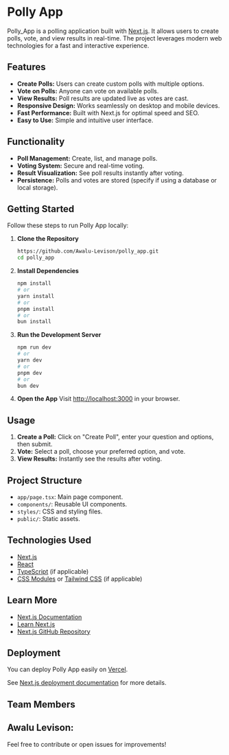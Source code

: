 # Polly App

Polly_App is a polling application built with [Next.js](https://nextjs.org). It allows users to create polls, vote, and view results in real-time. The project leverages modern web technologies for a fast and interactive experience.

## Features

- **Create Polls:** Users can create custom polls with multiple options.
- **Vote on Polls:** Anyone can vote on available polls.
- **View Results:** Poll results are updated live as votes are cast.
- **Responsive Design:** Works seamlessly on desktop and mobile devices.
- **Fast Performance:** Built with Next.js for optimal speed and SEO.
- **Easy to Use:** Simple and intuitive user interface.

## Functionality

- **Poll Management:** Create, list, and manage polls.
- **Voting System:** Secure and real-time voting.
- **Result Visualization:** See poll results instantly after voting.
- **Persistence:** Polls and votes are stored (specify if using a database or local storage).

## Getting Started

Follow these steps to run Polly App locally:

1. **Clone the Repository**
   ```bash
   https://github.com/Awalu-Levison/polly_app.git
   cd polly_app
   ```

2. **Install Dependencies**
   ```bash
   npm install
   # or
   yarn install
   # or
   pnpm install
   # or
   bun install
   ```

3. **Run the Development Server**
   ```bash
   npm run dev
   # or
   yarn dev
   # or
   pnpm dev
   # or
   bun dev
   ```

4. **Open the App**
   Visit [http://localhost:3000](http://localhost:3000) in your browser.

## Usage

1. **Create a Poll:** Click on "Create Poll", enter your question and options, then submit.
2. **Vote:** Select a poll, choose your preferred option, and vote.
3. **View Results:** Instantly see the results after voting.

## Project Structure

- `app/page.tsx`: Main page component.
- `components/`: Reusable UI components.
- `styles/`: CSS and styling files.
- `public/`: Static assets.

## Technologies Used

- [Next.js](https://nextjs.org)
- [React](https://react.dev)
- [TypeScript](https://www.typescriptlang.org) (if applicable)
- [CSS Modules](https://nextjs.org/docs/app/building-your-application/styling/css-modules) or [Tailwind CSS](https://tailwindcss.com) (if applicable)

## Learn More

- [Next.js Documentation](https://nextjs.org/docs)
- [Learn Next.js](https://nextjs.org/learn)
- [Next.js GitHub Repository](https://github.com/vercel/next.js)

## Deployment

You can deploy Polly App easily on [Vercel](https://vercel.com/new?utm_medium=default-template&filter=next.js&utm_source=create-next-app&utm_campaign=create-next-app-readme).

See [Next.js deployment documentation](https://nextjs.org/docs/app/building-your-application/deploying) for more details.

## Team Members
Awalu Levison: <Frontend Engineer>
---

Feel free to contribute or open issues for improvements!